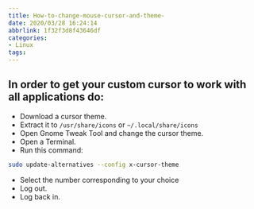 ```yaml
---
title: How-to-change-mouse-cursor-and-theme-
date: 2020/03/28 16:24:14
abbrlink: 1f32f3d8f43646df
categories:
- Linux
tags:
---
```

## In order to get your custom cursor to work with all applications do:

- Download a cursor theme.
- Extract it to `/usr/share/icons` or `~/.local/share/icons`
- Open Gnome Tweak Tool and change the cursor theme.
- Open a Terminal.
- Run this command:
```bash
sudo update-alternatives --config x-cursor-theme
```
- Select the number corresponding to your choice
- Log out.
- Log back in.
